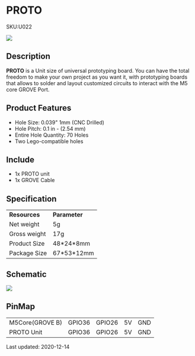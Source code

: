 # PROTO

<el-tag effect="plain">SKU:U022</el-tag>

<div class="product_pic"><img src="assets/img/product_pics/unit/proto/unit_proto_01.webp"></div>

## Description

**PROTO** is a Unit size of universal prototyping board. You can have the total freedom to make your own project as you want it, with prototyping boards that allows to solder and layout customized circuits to interact with the M5 core GROVE Port.

## Product Features

- Hole Size: 0.039" 1mm (CNC Drilled)
- Hole Pitch: 0.1 in - (2.54 mm)
- Entire Hole Quantity: 70 Holes
- Two Lego-compatible holes

## Include

- 1x PROTO unit
- 1x GROVE Cable

## Specification

<table>
   <tr style="font-weight:bold">
      <td>Resources</td>
      <td>Parameter</td>
   </tr>
   <tr>
      <td>Net weight</td>
      <td>5g</td>
   </tr>
   <tr>
      <td>Gross weight</td>
      <td>17g</td>
   </tr>
   <tr>
      <td>Product Size</td>
      <td>48*24*8mm</td>
   </tr>
   <tr>
      <td>Package Size</td>
      <td>67*53*12mm</td>
   </tr>
 </table>

## Schematic

<img src="assets/img/product_pics/unit/proto_sch.JPG">

## PinMap

<table>
 <tr><td>M5Core(GROVE B)</td><td>GPIO36</td><td>GPIO26</td><td>5V</td><td>GND</td></tr>
 <tr><td>PROTO Unit</td><td>GPIO36</td><td>GPIO26</td><td>5V</td><td>GND</td></tr>
</table>

<el-divider content-position="right">Last updated: 2020-12-14</el-divider>

<script>

   var purchase_link = 'https://m5stack.com/collections/m5-unit/products/mini-proto-board-unit';


   anchor_search(purchase_link);
   scrollFunc();

</script>
